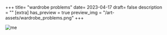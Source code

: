 +++
title= "wardrobe problems"
date= 2023-04-17
draft= false
description = ""
[extra]
has_preview = true
preview_img = "/art-assets/wardrobe_problems.png"
+++

![me](/art-assets/wardrobe_problems.png "drawing of me")